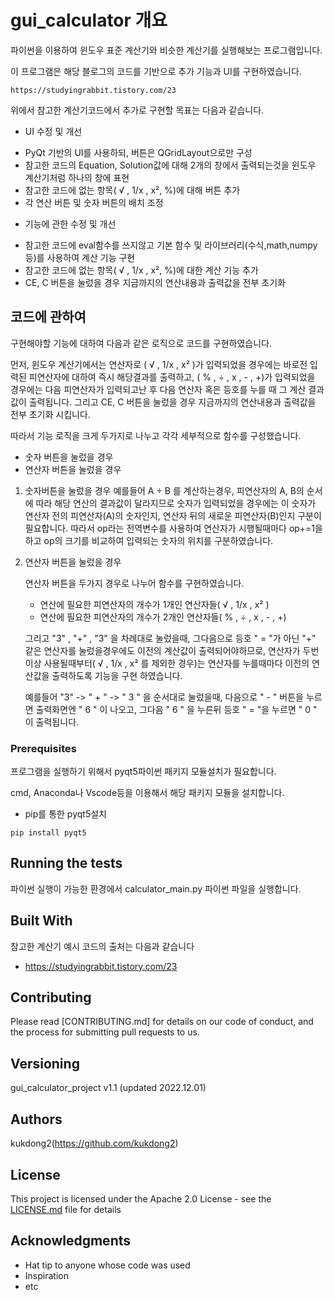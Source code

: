 # gui_calculator 개요

파이썬을 이용하여 윈도우 표준 계산기와 비슷한 계산기를 실행해보는 프로그램입니다.

이 프로그램은 해당 블로그의 코드를 기반으로 추가 기능과 UI를 구현하였습니다.
``` 
https://studyingrabbit.tistory.com/23
``` 

위에서 참고한 계산기코드에서 추가로 구현할 목표는 다음과 같습니다.

 - UI 수정 및 개선
* PyQt 기반의 UI를 사용하되, 버튼은 QGridLayout으로만 구성
* 참고한 코드의 Equation, Solution값에 대해 2개의 창에서 출력되는것을 윈도우 계산기처럼 하나의 창에 표현 
* 참고한 코드에 없는 항목( √ , 1/x , x², %)에 대해 버튼 추가
* 각 연산 버튼 및 숫자 버튼의 배치 조정

 - 기능에 관한 수정 및 개선
* 참고한 코드에 eval함수를 쓰지않고 기본 함수 및 라이브러리(수식,math,numpy 등)를 사용하여 계산 기능 구현
* 참고한 코드에 없는 항목( √ , 1/x , x², %)에 대한 계산 기능 추가
* CE, C 버튼을 눌렀을 경우 지금까지의 연산내용과 출력값을 전부 초기화

## 코드에 관하여

구현해야할 기능에 대하여 다음과 같은 로직으로 코드를 구현하였습니다.

먼저, 윈도우 계산기에서는 연산자로 ( √ , 1/x , x² )가 입력되었을 경우에는 바로전 입력된 피연산자에 대하여 즉시 해당결과를 출력하고, ( % , ÷ , x , - , +)가 입력되었을 경우에는 다음 피연산자가 입력되고난 후 다음 연산자 혹은 등호를 누를 때 그 계산 결과 값이 출력됩니다. 그리고 CE, C 버튼을 눌렀을 경우 지금까지의 연산내용과 출력값을 전부 초기화 시킵니다.

따라서 기능 로직을 크게 두가지로 나누고 각각 세부적으로 함수를 구성했습니다.

* 숫자 버튼을 눌렀을 경우
* 연산자 버튼을 눌렀을 경우

1. 숫자버튼을 눌렀을 경우
    예를들어 A ÷ B 를 계산하는경우, 피연산자의 A, B의 순서에 따라 해당 연산의 결과값이 달라지므로
    숫자가 입력되었을 경우에는 이 숫자가 연산자 전의 피연산자(A)의 숫자인지, 연산자 뒤의 새로운 피연산자(B)인지 구분이 필요합니다.
    따라서 op라는 전역변수를 사용하여 연산자가 시행될때마다 op+=1을 하고 op의 크기를 비교하여 입력되는 숫자의 위치를 구분하였습니다.

2. 연산자 버튼을 눌렀을 경우

    연산자 버튼을 두가지 경우로 나누어 함수를 구현하였습니다.
    
    * 연산에 필요한 피연산자의 개수가 1개인 연산자들( √ , 1/x , x² )
    * 연산에 필요한 피연산자의 개수가 2개인 연산자들( % , ÷ , x , - , +)

    그리고 "3" , "+" , "3" 을 차례대로 눌렀을때, 그다음으로 등호 " = "가 아닌 "+" 같은 연산자를 눌렀을경우에도 이전의 계산값이 출력되어야하므로,
    연산자가 두번이상 사용될때부터( √ , 1/x , x² 를 제외한 경우)는 연산자를 누를때마다 이전의 연산값을 출력하도록 기능을 구현 하였습니다.

    예를들어 "3" -> " + " -> " 3 " 을 순서대로 눌렀을때, 다음으로 " -  " 버튼을 누르면 출력화면엔 " 6 " 이 나오고, 그다음 " 6 " 을 누른뒤 등호 " = "을 누르면 " 0 " 이 출력됩니다.

### Prerequisites

프로그램을 실행하기 위해서 pyqt5파이썬 패키지 모듈설치가 필요합니다.

cmd, Anaconda나 Vscode등을 이용해서 해당 패키지 모듈을 설치합니다. 

* pip를 통한 pyqt5설치
``` 
pip install pyqt5
```

## Running the tests

파이썬 실행이 가능한 환경에서 calculator_main.py 파이썬 파일을 실행합니다.


## Built With

참고한 계산기 예시 코드의 출처는 다음과 같습니다
* https://studyingrabbit.tistory.com/23

## Contributing

Please read [CONTRIBUTING.md] for details on our code of conduct, and the process for submitting pull requests to us.

## Versioning

gui_calculator_project v1.1 (updated 2022.12.01)

## Authors

kukdong2(https://github.com/kukdong2)

## License

This project is licensed under the Apache 2.0 License - see the [LICENSE.md](LICENSE.md) file for details

## Acknowledgments

* Hat tip to anyone whose code was used
* Inspiration
* etc
